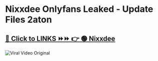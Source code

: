 
 # Nixxdee Onlyfans Leaked - Update Files 2aton

## <h2><a href="https://clipsfans.com/Nixxdee&ref=git">🔗 Click to LINKS ⏩⏩ 👉 🟢 Nixxdee </a></h2>

<a href="https://clipsfans.com/Nixxdee&ref=git" rel="nofollow" data-target="animated-image.originalLink"><img src="https://i.ibb.co.com/xMMVF88/686577567.gif" alt="Viral Video Original" style="max-width: 100%; display: inline-block;" data-target="animated-image.originalImage"></a>

